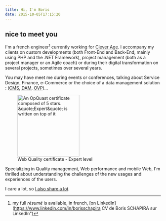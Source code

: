 ```yaml
---
title: Hi, I'm Boris
date: 2015-10-05T17:15:20
---
```


## nice to meet you

I'm a french engineer[^1] currently working for [Clever Age](http://www.clever-age.com/en/ "Clever Age"). I accompany my clients on custom developments (both Front-End and Back-End, mainly using PHP and the .NET Framework), project management (both as a project manager or an Agile coach) or during their digital transformation on several projects, sometimes over several years. 

You may have meet me during events or conferences, talking about Service Design, Finance, e-Commerce or the choice of a data management solution : (<abbr lang="en" title="Content Management System">CMS</abbr>, <abbr lang="en" title="Digital Asset Management">DAM</abbr>, <abbr lang="en" title="Online Video Platform">OVP</abbr>)…

<figure>
  <a href="https://certified.opquast.com/certificate/V085B7/"><img role="img" src="/assets/images/shared/issuer_v085b7.svg" width="200" height="200" alt="An OpQuast certificate composed of 5 stars. &quote;Expert&quote; is written on top of it"></a>
  <figcaption>Web Quality certificate - Expert level</figcaption>
</figure>

Specializing in Quality management, Web performance and mobile Web, I'm thrilled about understanding the challenges of the new usages and experiences of the users. 

I care a lot, so [I also share a lot](/en/about/sharing/).

[^1]: my full <i lang="en">résumé</i> is available, in french, [on LinkedIn](https://www.linkedin.com/in/borisschapira CV de Boris SCHAPIRA sur LinkedIn")
